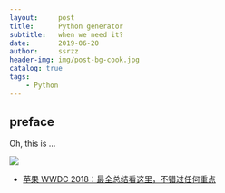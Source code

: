 ```yaml
---
layout:     post
title:      Python generator
subtitle:   when we need it?
date:       2019-06-20
author:     ssrzz
header-img: img/post-bg-cook.jpg
catalog: true
tags:
    - Python
---
```


## preface

Oh, this is ...

![](https://images.ifanr.cn/wp-content/uploads/2018/06/WWDC-10.jpg)

- [苹果 WWDC 2018：最全总结看这里，不错过任何重点](https://sspai.com/post/44816)
 

